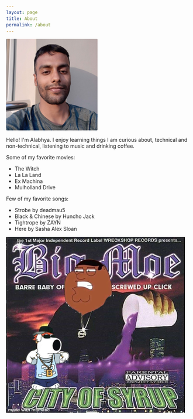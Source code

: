 ```yaml
---
layout: page
title: About
permalink: /about
---
```


<img src='/assets/about/profile.jpg' height='250px' width='250px' style='border-radius:2px;'>

Hello! I'm Alabhya. I enjoy learning things I am curious about, technical and non-technical, listening to music and drinking coffee.

Some of my favorite movies:

- The Witch
- La La Land
- Ex Machina
- Mulholland Drive

Few of my favorite songs:

- Strobe by deadmau5
- Black & Chinese by Huncho Jack
- Tightrope by ZAYN
- Here by Sasha Alex Sloan

![City of Syrup](/assets/about/peter.png)
